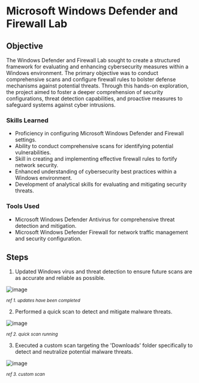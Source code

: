 # Microsoft Windows Defender and Firewall Lab

## Objective
The Windows Defender and Firewall Lab sought to create a structured framework for evaluating and enhancing cybersecurity measures within a Windows environment. The primary objective was to conduct comprehensive scans and configure firewall rules to bolster defense mechanisms against potential threats. Through this hands-on exploration, the project aimed to foster a deeper comprehension of security configurations, threat detection capabilities, and proactive measures to safeguard systems against cyber intrusions.

### Skills Learned

- Proficiency in configuring Microsoft Windows Defender and Firewall settings.
- Ability to conduct comprehensive scans for identifying potential vulnerabilities.
- Skill in creating and implementing effective firewall rules to fortify network security.
- Enhanced understanding of cybersecurity best practices within a Windows environment.
- Development of analytical skills for evaluating and mitigating security threats.

### Tools Used

- Microsoft Windows Defender Antivirus for comprehensive threat detection and mitigation.
- Microsoft Windows Defender Firewall for network traffic management and security configuration.

## Steps
1. Updated Windows virus and threat detection to ensure future scans are as accurate and reliable as possible.
<img src="https://github.com/WesleyKProfile/Microsoft-Windows-Defender-and-Firewall-Lab/assets/168662972/192977b5-2947-44cd-8deb-5fdf1a19b931" alt="image">

<sub>*ref 1. updates have been completed*</sub>

2. Performed a quick scan to detect and mitigate malware threats.
<img src="https://github.com/WesleyKProfile/Microsoft-Windows-Defender-and-Firewall-Lab/assets/168662972/3231cf6e-bddd-46c4-8c93-da4eb6172774" alt="image">

<sub>*ref 2. quick scan running*</sub>

3. Executed a custom scan targeting the 'Downloads' folder specifically to detect and neutralize potential malware threats.

<img src="https://github.com/WesleyKProfile/Microsoft-Windows-Defender-and-Firewall-Lab/assets/168662972/2b687c50-11cb-4ac5-8266-6dde4c40a352" alt="image">

<sub>*ref 3. custom scan*</sub>


